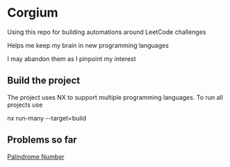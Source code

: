 # Corgium 

Using this repo for building automations around LeetCode challenges

Helps me keep my brain in new programming languages

I may abandon them as I pinpoint my interest

## Build the project

The project uses NX to support multiple programming languages. To run all projects use

nx run-many --target=build

## Problems so far

[Palindrome Number](https://leetcode.com/problems/palindrome-number)

